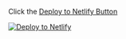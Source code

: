 Click the [Deploy to Netlify Button](https://app.netlify.com/start/deploy?repository=https://github.com/HeySugar/hey-sugar-app)

[![Deploy to Netlify](https://www.netlify.com/img/deploy/button.svg)](https://app.netlify.com/start/deploy?repository=https://github.com/HeySugar/hey-sugar-app)